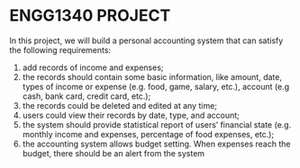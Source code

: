 # ENGG1340 PROJECT
In this project, we will build a personal accounting system that can satisfy the following requirements:

1) add records of income and expenses;
2) the records should contain some basic information, like amount, date, types of income or expense (e.g. food, game,
salary, etc.), account (e.g cash, bank card, credit card, etc.);
3) the records could be deleted and edited at any time;
4) users could view their records by date, type, and account;
5) the system should provide statistical report of users’ financial state (e.g. monthly income and expenses, percentage of
food expenses, etc.);
6) the accounting system allows budget setting. When expenses reach the
budget, there should be an alert from the system
